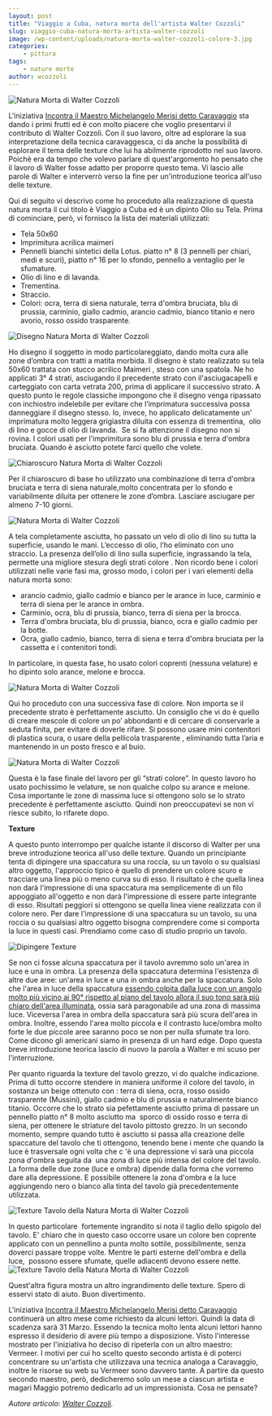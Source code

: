 ```yaml
---
layout: post
title: "Viaggio a Cuba, natura morta dell'artista Walter Cozzoli"
slug: viaggio-cuba-natura-morta-artista-walter-cozzoli
image: /wp-content/uploads/natura-morta-walter-cozzoli-colore-3.jpg
categories:
    - pittura
tags:
    - nature morte
author: wcozzoli
---
```


![Natura Morta di Walter Cozzoli](/wp-content/uploads/natura-morta-walter-cozzoli-colore-3.jpg "Natura Morta di Walter Cozzoli") 

L'iniziativa [Incontra il Maestro Michelangelo Merisi detto Caravaggio](https://www.disegnoepittura.it/incontra-maestro-caravaggio/) sta dando i primi frutti ed è con molto piacere che voglio presentarvi il contributo di Walter Cozzoli. Con il suo lavoro, oltre ad esplorare la sua interpretazione della tecnica caravaggesca, ci da anche la possibilità di esplorare il tema delle texture che lui ha abilmente riprodotto nel suo lavoro. Poichè era da tempo che volevo parlare di quest'argomento ho pensato che il lavoro di Walter fosse adatto per proporre questo tema. Vi lascio alle parole di Walter e interverrò verso la fine per un'introduzione teorica all'uso delle texture.

Qui di seguito vi descrivo come ho proceduto alla realizzazione di questa natura morta il cui titolo è Viaggio a Cuba ed è un dipinto Olio su Tela. Prima di cominciare, però, vi fornisco la lista dei materiali utilizzati:

- Tela 50x60
- Imprimitura acrilica maimeri
- Pennelli bianchi sintetici della Lotus. piatto n° 8 (3 pennelli per chiari, medi e scuri), piatto n° 16 per lo sfondo, pennello a ventaglio per le sfumature.
- Olio di lino e di lavanda.
- Trementina.
- Straccio.
- Colori: ocra, terra di siena naturale, terra d'ombra bruciata, blu di prussia, carminio, giallo cadmio, arancio cadmio, bianco titanio e nero avorio, rosso ossido trasparente.

![Disegno Natura Morta di Walter Cozzoli](/wp-content/uploads/natura-morta-walter-cozzoli-disegno.jpg "Disegno Natura Morta di Walter Cozzoli")

Ho disegno il soggetto in modo particolareggiato, dando molta cura alle zone d’ombra con tratti a matita morbida. Il disegno è stato realizzato su tela 50x60 trattata con stucco acrilico Maimeri , steso con una spatola. Ne ho applicati 3° 4 strati, asciugando il precedente strato con il'asciugacapelli e carteggiato con carta vetrata 200, prima di applicare il successivo strato. A questo punto le regole classiche impongono che il disegno venga ripassato con inchiostro indelebile per evitare che l’imprimatura successiva possa danneggiare il disegno stesso. Io, invece, ho applicato delicatamente un'  imprimatura molto leggera grigiastra diluita con essenza di trementina,  olio di lino e gocce di olio di lavanda.  Se si fa attenzione il disegno non si rovina. I colori usati per l'imprimitura sono blu di prussia e terra d'ombra bruciata. Quando è asciutto potete farci quello che volete.

![Chiaroscuro Natura Morta di Walter Cozzoli](/wp-content/uploads/natura-morta-walter-cozzoli-chiaroscuro.jpg "Chiaroscuro Natura Morta di Walter Cozzoli")

Per il chiaroscuro di base ho utilizzato una combinazione di terra d'ombra bruciata e terra di siena naturale,molto concentrata per lo sfondo e variabilmente diluita per ottenere le zone d’ombra. Lasciare asciugare per almeno 7-10 giorni.

![Natura Morta di Walter Cozzoli](/wp-content/uploads/natura-morta-walter-cozzoli-colore-1.jpg "Natura Morta di Walter Cozzoli")

A tela completamente asciutta, ho passato un velo di olio di lino su tutta la superficie, usando le mani. L’eccesso di olio, l’ho eliminato con uno straccio. La presenza dell’olio di lino sulla superficie, ingrassando la tela, permette una migliore stesura degli strati colore . Non ricordo bene i colori utilizzati nelle varie fasi ma, grosso modo, i colori per i vari elementi della natura morta sono:

- arancio cadmio, giallo cadmio e bianco per le arance in luce, carminio e terra di siena per le arance in ombra.
- Carminio, ocra, blu di prussia, bianco, terra di siena per la brocca.
- Terra d'ombra bruciata, blu di prussia, bianco, ocra e giallo cadmio per la botte.
- Ocra, giallo cadmio, bianco, terra di siena e terra d'ombra bruciata per la cassetta e i contenitori tondi.

In particolare, in questa fase, ho usato colori coprenti (nessuna velature) e ho dipinto solo arance, melone e brocca.

![Natura Morta di Walter Cozzoli](/wp-content/uploads/natura-morta-walter-cozzoli-colore-2.jpg "Natura Morta di Walter Cozzoli")

Qui ho proceduto con una successiva fase di colore. Non importa se il precedente strato è perfettamente asciutto. Un consiglio che vi do è quello di creare mescole di colore un po’ abbondanti e di cercare di conservarle a seduta finita, per evitare di doverle rifare. Si possono usare mini contenitori di plastica scura, o usare della pellicola trasparente , eliminando tutta l’aria e mantenendo in un posto fresco e al buio.

![Natura Morta di Walter Cozzoli](/wp-content/uploads/natura-morta-walter-cozzoli-colore-3.jpg "Natura Morta di Walter Cozzoli")

Questa è la fase finale del lavoro per gli “strati colore”. In questo lavoro ho usato pochissimo le velature, se non qualche colpo su arance e melone. Cosa importante le zone di massima luce si ottengono solo se lo strato precedente è perfettamente asciutto. Quindi non preoccupatevi se non vi riesce subito, lo rifarete dopo.

**Texture**

A questo punto interrompo per qualche istante il discorso di Walter per una breve introduzione teorica all'uso delle texture. Quando un principiante tenta di dipingere una spaccatura su una roccia, su un tavolo o su qualsiasi altro oggetto, l'approccio tipico è quello di prendere un colore scuro e tracciare una linea più o meno curva su di esso. Il risultato è che quella linea non darà l'impressione di una spaccatura ma semplicemente di un filo appoggiato all'oggetto e non darà l'impressione di essere parte integrante di esso. Risultati peggiori si ottengono se quella linea viene realizzata con il colore nero. Per dare l'impressione di una spaccatura su un tavolo, su una roccia o su qualsiasi altro oggetto bisogna comprendere come si comporta la luce in questi casi. Prendiamo come caso di studio proprio un tavolo.

![Dipingere Texture](https://www.disegnoepittura.it/wp-content/uploads/dipingere-texture-tavolo.jpg "Dipingere Texture")

Se non ci fosse alcuna spaccatura per il tavolo avremmo solo un'area in luce e una in ombra. La presenza della spaccatura determina l'esistenza di altre due aree: un'area in luce e una in ombra anche per la spaccatura. Solo che l'area in luce della spaccatura [essendo colpita dalla luce con un angolo molto più vicino ai 90° rispetto al piano del tavolo allora il suo tono sarà più chiaro dell'area illuminata](https://www.disegnoepittura.it/percezione-volume/), ossia sarà paragonabile ad una zona di massima luce. Viceversa l'area in ombra della spaccatura sarà più scura dell'area in ombra. Inoltre, essendo l'area molto piccola e il contrasto luce/ombra molto forte le due piccole aree saranno poco se non per nulla sfumate tra loro. Come dicono gli americani siamo in presenza di un hard edge. Dopo questa breve introduzione teorica lascio di nuovo la parola a Walter e mi scuso per l'interruzione.

Per quanto riguarda la texture del tavolo grezzo, vi do qualche indicazione. Prima di tutto occorre stendere in maniera uniforme il colore del tavolo, in sostanza un beige ottenuto con : terra di siena, ocra, rosso ossido trasparente (Mussini), giallo cadmio e blu di prussia e naturalmente bianco titanio. Occorre che lo strato sia pefettamente asciutto prima di passare un pennello piatto n° 8 molto asciutto ma  sporco di ossido rosso e terra di siena, per ottenere le striature del tavolo pittosto grezzo. In un secondo momento, sempre quando tutto è asciutto si passa alla creazione delle spaccature del tavolo che ti ottengono, tenendo bene i mente che quando la luce è trasversale ogni volta che c 'è una depressione vi sarà una piccola zona d'ombra seguita da  una zona di luce più intensa del colore del tavolo. La forma delle due zone (luce e ombra) dipende dalla forma che vorremo dare alla depressione. E possibile ottenere la zona d'ombra e la luce aggiungendo nero o bianco alla tinta del tavolo già precedentemente utilizzata.

![Texture Tavolo della Natura Morta di Walter Cozzoli](/wp-content/uploads/natura-morta-walter-cozzoli-texture-1.jpg "Texture Tavolo della Natura Morta di Walter Cozzoli")

In questo particolare  fortemente ingrandito si nota il taglio dello spigolo del tavolo. E' chiaro che in questo caso occorre usare un colore ben coprente applicato con un pennellino a punta molto sottile, possibilmente, senza doverci passare troppe volte. Mentre le parti esterne dell'ombra e della luce,  possono essere sfumate, quelle adiacenti devono essere nette. ![Texture Tavolo della Natura Morta di Walter Cozzoli](/wp-content/uploads/natura-morta-walter-cozzoli-texture-2.jpg "Texture Tavolo della Natura Morta di Walter Cozzoli")

Quest'altra figura mostra un altro ingrandimento delle texture. Spero di esservi stato di aiuto. Buon divertimento.

L'iniziativa [Incontra il Maestro Michelangelo Merisi detto Caravaggio](https://www.disegnoepittura.it/incontra-maestro-caravaggio/) continuerà un altro mese come richiesto da alcuni lettori. Quindi la data di scadenza sarà 31 Marzo. Essendo la tecnica molto lenta alcuni lettori hanno espresso il desiderio di avere più tempo a disposizione. Visto l'interesse mostrato per l'iniziativa ho deciso di ripeterla con un altro maestro: Vermeer. I motivi per cui ho scelto questo secondo artista è di poterci concentrare su un'artista che utilizzava una tecnica analoga a Caravaggio, inoltre le risorse su web su Vermeer sono davvero tante. A partire da questo secondo maestro, però, dedicheremo solo un mese a ciascun artista e magari Maggio potremo dedicarlo ad un impressionista. Cosa ne pensate?

_Autore articolo: [Walter Cozzoli](http://www.facebook.com/profile.php?id=1550727311)._
